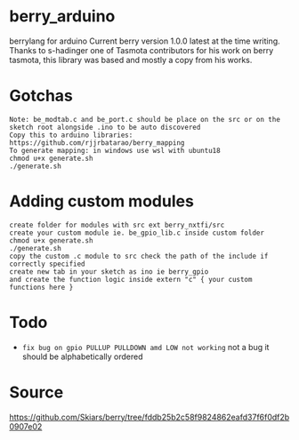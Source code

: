 # berry_arduino
berrylang for arduino
Current berry version 1.0.0 latest at the time writing. 
Thanks to s-hadinger one of Tasmota contributors for his work on berry tasmota, this library was based and mostly a copy from his works.

# Gotchas
```
Note: be_modtab.c and be_port.c should be place on the src or on the sketch root alongside .ino to be auto discovered
Copy this to arduino libraries:
https://github.com/rjjrbatarao/berry_mapping
To generate mapping: in windows use wsl with ubuntu18
chmod u+x generate.sh
./generate.sh
```

# Adding custom modules
```
create folder for modules with src ext berry_nxtfi/src
create your custom module ie. be_gpio_lib.c inside custom folder
chmod u+x generate.sh
./generate.sh
copy the custom .c module to src check the path of the include if correctly specified
create new tab in your sketch as ino ie berry_gpio
and create the function logic inside extern "c" { your custom functions here }
```

# Todo
* ``fix bug on gpio PULLUP PULLDOWN amd LOW not working`` not a bug it should be alphabetically ordered

# Source
https://github.com/Skiars/berry/tree/fddb25b2c58f9824862eafd37f6f0df2b0907e02
